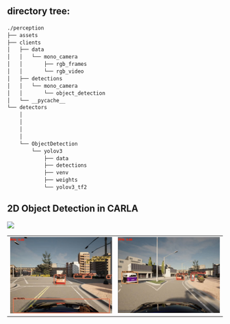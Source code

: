 
directory tree:
---------------
```bash
./perception
├── assets
├── clients
│   ├── data
│   │   └── mono_camera
│   │       ├── rgb_frames
│   │       └── rgb_video
│   ├── detections
│   │   └── mono_camera
│   │       └── object_detection
│   └── __pycache__
└── detectors
    │
    │
    │
    │
    └── ObjectDetection
        └── yolov3
            ├── data
            ├── detections
            ├── venv
            ├── weights
            └── yolov3_tf2
```

## 2D Object Detection in CARLA
<img src="./assets/doutput1.gif">
<table>
    <tr>
        <td><img src="./assets/det1.png"></td>
        <td><img src="./assets/det2.png"></td>
    </tr>
</table>

